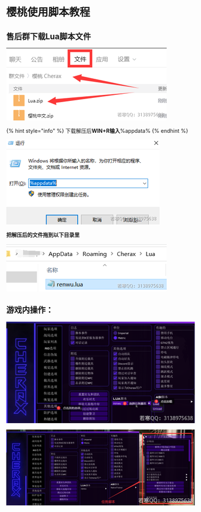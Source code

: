 # 樱桃使用脚本教程

## **售后群下载Lua脚本文件**

![](<../../.gitbook/assets/image (23).png>)

{% hint style="info" %}
下载解压后**WIN+R输入**%appdata%
{% endhint %}

![](<../../.gitbook/assets/image (63) (1).png>)

**把解压后的文件拖到以下目录里**

![](<../../.gitbook/assets/image (8).png>)

## **游戏内操作：**

![](<../../.gitbook/assets/image (74) (1).png>)

![](<../../.gitbook/assets/image (72).png>)
